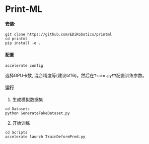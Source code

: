 # Print-ML

#### 安装: 
```
git clone https://github.com/EDiRobotics/printml
cd printml
pip install -e .
```
#### 配置
```
accelerate config
```
选择GPU卡数, 混合精度等(建议bf16)。然后在`Train.py`中配置训练参数。

#### 运行
1. 生成模拟数据集
```
cd Datasets
python GenerateFakeDataset.py
```
2. 开始训练
```
cd Scripts
accelerate launch TrainDeformPred.py
```

